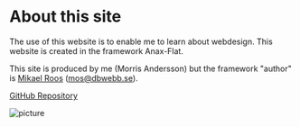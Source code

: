 About this site
==============================================

The use of this website is to enable me to learn about webdesign.
This website is created in the framework Anax-Flat.

This site is produced by me (Morris Andersson) but the framework "author" is [Mikael Roos](https://mikaelroos.se) (mos@dbwebb.se).

[GitHub Repository](https://github.com/MorrisEston/anax-flat)

![picture](img/programming.jpg)
